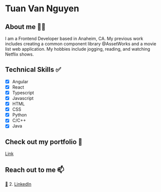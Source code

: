 # Tuan Van Nguyen

## About me 👨‍💻

I am a Frontend Developer based in Anaheim, CA. My previous work includes creating a common component library @AssetWorks and a movie list web application. My hobbies include jogging, reading, and watching Netflix shows. 

## Technical Skills ✅ 

- [x] Angular
- [x] React
- [x] Typescript  
- [x] Javascript
- [x] HTML
- [x] CSS
- [x] Python
- [x] C/C++ 
- [x] Java    

## Check out my portfolio 💼

[Link](https://uci-inf-133.github.io/a1-personal-website-tuanvnguyen556/)

## Reach out to me 📫

[📩](tuanvnguyen556@gmail.com)
2. [LinkedIn](https://www.linkedin.com/in/tuan-nguyen-70632021b/)
